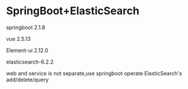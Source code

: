 #  SpringBoot+ElasticSearch   
  
springboot 2.1.8  
  
vue 2.5.13 
  
Element-ui 2.12.0  
  
elasticsearch-6.2.2  
  
web and service is not separate,use springboot operate ElasticSearch's add/delete/query